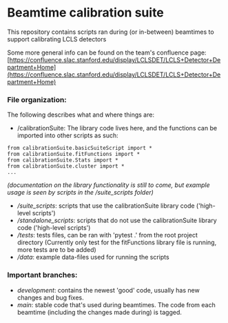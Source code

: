 # Beamtime calibration suite
This repository contains scripts ran during (or in-between) beamtimes to support calibrating LCLS detectors

Some more general info can be found on the team's confluence page: [https://confluence.slac.stanford.edu/display/LCLSDET/LCLS+Detector+Department+Home](https://confluence.slac.stanford.edu/display/LCLSDET/LCLS+Detector+Department+Home) 


### File organization:

The following describes what and where things are:

* /calibrationSuite: The library code lives here, and the functions can be imported into other scripts as such:
```
from calibrationSuite.basicSuiteScript import * 
from calibrationSuite.fitFunctions import * 
from calibrationSuite.Stats import * 
from calibrationSuite.cluster import *
...
```
_(documentation on the library functionality is still to come, but example usage is seen by scripts in the /suite_scripts folder)_

* _/suite_scripts_: scripts that use the calibrationSuite library code ('high-level scripts')
* _/standalone_scripts_: scripts that do not use the calibrationSuite library code ('high-level scripts')
* _/tests_: tests files, can be ran with 'pytest .' from the root project directory (Currently only test for the fitFunctions library file is running, more tests are to be added)
* _/data_: example data-files used for running the scripts


### Important branches:

* _development_: contains the newest 'good' code, usually has new changes and bug fixes.
* _main_: stable code that's used during beamtimes. The code from each beamtime (including the changes made during) is tagged.
